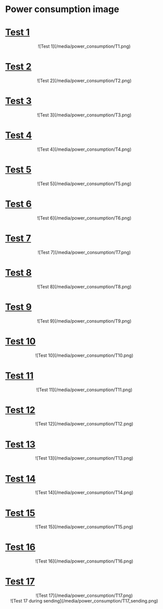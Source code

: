 # Power consumption image

# [Test 1](https://senk.nicolasferraresso.dev/power_consumption?id=test-1)
<center>![Test 1](/media/power_consumption/T1.png)</center>

# [Test 2](https://senk.nicolasferraresso.dev/power_consumption?id=test-2)
<center>![Test 2](/media/power_consumption/T2.png)</center>

# [Test 3](https://senk.nicolasferraresso.dev/power_consumption?id=test-3)
<center>![Test 3](/media/power_consumption/T3.png)</center>

# [Test 4](https://senk.nicolasferraresso.dev/power_consumption?id=test-4)
<center>![Test 4](/media/power_consumption/T4.png)</center>

# [Test 5](https://senk.nicolasferraresso.dev/power_consumption?id=test-5)
<center>![Test 5](/media/power_consumption/T5.png)</center>

# [Test 6](https://senk.nicolasferraresso.dev/power_consumption?id=test-6)
<center>![Test 6](/media/power_consumption/T6.png)</center>

# [Test 7](https://senk.nicolasferraresso.dev/power_consumption?id=test-7)
<center>![Test 7](/media/power_consumption/T7.png)</center>

# [Test 8](https://senk.nicolasferraresso.dev/power_consumption?id=test-8)
<center>![Test 8](/media/power_consumption/T8.png)</center>

# [Test 9](https://senk.nicolasferraresso.dev/power_consumption?id=test-9)
<center>![Test 9](/media/power_consumption/T9.png)</center>

# [Test 10](https://senk.nicolasferraresso.dev/power_consumption?id=test-10)
<center>![Test 10](/media/power_consumption/T10.png)</center>

# [Test 11](https://senk.nicolasferraresso.dev/power_consumption?id=test-11)
<center>![Test 11](/media/power_consumption/T11.png)</center>

# [Test 12](https://senk.nicolasferraresso.dev/power_consumption?id=test-12)
<center>![Test 12](/media/power_consumption/T12.png)</center>

# [Test 13](https://senk.nicolasferraresso.dev/power_consumption?id=test-13)
<center>![Test 13](/media/power_consumption/T13.png)</center>

# [Test 14](https://senk.nicolasferraresso.dev/power_consumption?id=test-14)
<center>![Test 14](/media/power_consumption/T14.png)</center>

# [Test 15](https://senk.nicolasferraresso.dev/power_consumption?id=test-15)
<center>![Test 15](/media/power_consumption/T15.png)</center>

# [Test 16](https://senk.nicolasferraresso.dev/power_consumption?id=test-16)
<center>![Test 16](/media/power_consumption/T16.png)</center>

# [Test 17](https://senk.nicolasferraresso.dev/power_consumption?id=test-17)
<center>![Test 17](/media/power_consumption/T17.png)</center>
<center>![Test 17 during sending](/media/power_consumption/T17_sending.png)</center>
